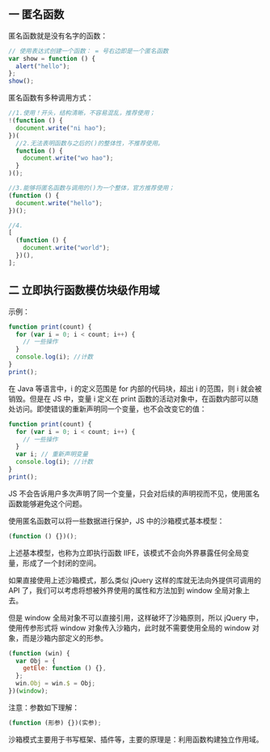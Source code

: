 ## 一 匿名函数

匿名函数就是没有名字的函数：

```js
// 使用表达式创建一个函数： = 号右边即是一个匿名函数
var show = function () {
  alert("hello");
};
show();
```

匿名函数有多种调用方式：

```js
//1.使用！开头，结构清晰，不容易混乱，推荐使用；
!(function () {
  document.write("ni hao");
})(
  //2.无法表明函数与之后的()的整体性，不推荐使用。
  function () {
    document.write("wo hao");
  }
)();

//3.能够将匿名函数与调用的()为一个整体，官方推荐使用；
(function () {
  document.write("hello");
})();

//4.
[
  (function () {
    document.write("world");
  })(),
];
```

## 二 立即执行函数模仿块级作用域

示例：

```js
function print(count) {
  for (var i = 0; i < count; i++) {
    // 一些操作
  }
  console.log(i); //计数
}
print();
```

在 Java 等语言中，i 的定义范围是 for 内部的代码块，超出 i 的范围，则 i 就会被销毁。但是在 JS 中，变量 i 定义在 print 函数的活动对象中，在函数内部可以随处访问。即使错误的重新声明同一个变量，也不会改变它的值：

```js
function print(count) {
  for (var i = 0; i < count; i++) {
    // 一些操作
  }
  var i; // 重新声明变量
  console.log(i); //计数
}
print();
```

JS 不会告诉用户多次声明了同一个变量，只会对后续的声明视而不见，使用匿名函数能够避免这个问题。

使用匿名函数可以将一些数据进行保护，JS 中的沙箱模式基本模型：

```javascript
(function () {})();
```

上述基本模型，也称为立即执行函数 IIFE，该模式不会向外界暴露任何全局变量，形成了一个封闭的空间。

如果直接使用上述沙箱模式，那么类似 jQuery 这样的库就无法向外提供可调用的 API 了，我们可以考虑将想被外界使用的属性和方法加到 window 全局对象上去。

但是 window 全局对象不可以直接引用，这样破坏了沙箱原则，所以 jQuery 中，使用传参形式将 window 对象传入沙箱内，此时就不需要使用全局的 window 对象，而是沙箱内部定义的形参。

```javascript
(function (win) {
  var Obj = {
    getEle: function () {},
  };
  win.Obj = win.$ = Obj;
})(window);
```

注意：参数如下理解：

```js
(function (形参) {})(实参);
```

沙箱模式主要用于书写框架、插件等，主要的原理是：利用函数构建独立作用域。

